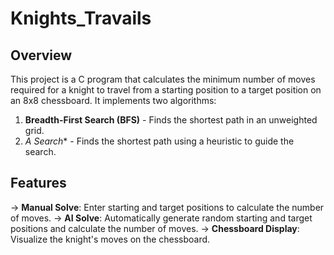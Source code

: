 # Knights_Travails

## Overview

This project is a C program that calculates the minimum number of moves required for a knight to travel from a starting position to a target position on an 8x8 chessboard. It implements two algorithms:

1. **Breadth-First Search (BFS)** - Finds the shortest path in an unweighted grid.
2. **A* Search** - Finds the shortest path using a heuristic to guide the search.

## Features

-> **Manual Solve**: Enter starting and target positions to calculate the number of moves.
-> **AI Solve**: Automatically generate random starting and target positions and calculate the number of moves.
-> **Chessboard Display**: Visualize the knight's moves on the chessboard.


